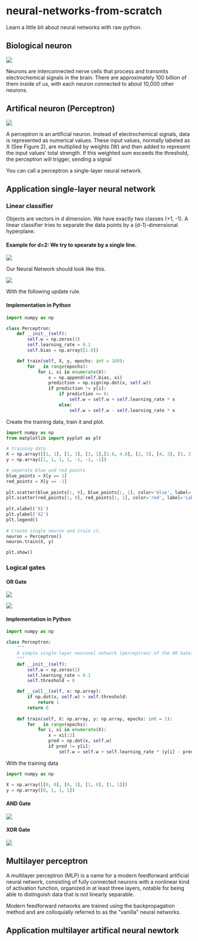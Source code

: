 # neural-networks-from-scratch
Learn a little bit about neural networks with raw python.

## Biological neuron

<p float="left">
   <img src="./res/biological_neuron.jpg">
</p>

Neurons are interconnected nerve cells that process and transmits electrochemical signals in the brain.
There are approximately 100 billion of them inside of us, with each neuron connected to about 10,000 other neurons.

## Artifical neuron (Perceptron)

<p float="left">
   <img src="./res/perceptron.jpg">
</p>

A perceptron is an artificial neuron. Instead of electrochemical signals, data is represented as numerical values.
These input values, normally labeled as X (See Figure 2), are multiplied by weights (W) and then added to represent the input values’ total strength.
If this weighted sum exceeds the threshold, the perceptron will trigger, sending a signal

You can call a perceptron a single-layer neural network.

## Application single-layer neural network

### Linear classifier
Objects are vectors in d dimension. We have exactly two classes (+1, -1). A linear classifier tries to separate the data points by a (d-1)-dimensional hyperplane.

#### Example for d=2: We try to spearate by a single line.

<p float="left">
   <img src="./res/2d_example.jpg">
</p>


Our Neural Network should look like this.
<p float="left">
   <img src="./res/perceptron-linear-classifier.jpg">
</p>

With the following update rule.


#### Implementation in Python

```python
import numpy as np

class Perceptron:
    def __init__(self):
        self.w = np.zeros(3)
        self.learning_rate = 0.1
        self.bias = np.array([1.0])

    def train(self, X, y, epochs: int = 100):
        for _ in range(epochs):
            for i, xi in enumerate(X):
                x = np.append(self.bias, xi)
                prediction = np.sign(np.dot(x, self.w))
                if prediction != y[i]:
                    if prediction <= 0:
                        self.w = self.w + self.learning_rate * x
                    else: 
                        self.w = self.w - self.learning_rate * x
```

Create the training data, train it and plot.

```python
import numpy as np
from matplotlib import pyplot as plt

# training data 
X = np.array([[1, 1], [1, 3], [3, 1],[1.8, 4.8], [2, 5], [4, 3], [5, 2]])
y = np.array([1, 1, 1, 1, -1, -1, -1])

# seperate blue and red points   
blue_points = X[y == 1] 
red_points = X[y == -1]
    
plt.scatter(blue_points[:, 0], blue_points[:, 1], color='blue', label='Label 1')
plt.scatter(red_points[:, 0], red_points[:, 1], color='red', label='Label -1')
   
plt.xlabel('X1')
plt.ylabel('X2')
plt.legend()
    
# Create single neuron and train it.
neuron = Perceptron()
neuron.train(X, y)

plt.show()
```

### Logical gates

#### OR Gate

<p float="left">
   <img src="./res/or-gate.jpg">
</p>

<p float="left">
   <img src="./res/perceptron-or-gate.jpg">
</p>


#### Implementation in Python

```python
import numpy as np

class Perceptron:
    """
    A simple single-layer neuronal network (perceptron) of the OR Gate. 
    """
    def __init__(self):
        self.w = np.zeros(2)
        self.learning_rate = 0.1
        self.threshold = 0

    def __call__(self, x: np.array):
        if np.dot(x, self.w) > self.threshold:
            return 1
        return 0
    
    def train(self, X: np.array, y: np.array, epochs: int = 1):
        for _ in range(epochs):
            for i, xi in enumerate(X):
                x = xi[:2]
                pred = np.dot(x, self.w)
                if pred != y[i]:
                    self.w = self.w + self.learning_rate * (y[i] - pred) * x
```

With the training data

```python
import numpy as np

X = np.array([[0, 0], [0, 1], [1, 0], [1, 1]])
y = np.array([0, 1, 1, 1])
```
#### AND Gate

<p float="left">
   <img src="./res/and-gate.jpg">
</p>


#### XOR Gate

<p float="left">
   <img src="./res/xor-gate.jpg">
</p>


## Multilayer perceptron
A multilayer perceptron (MLP) is a name for a modern feedforward artificial neural network, consisting of fully connected neurons with a nonlinear kind of activation function, organized in at least three layers, notable for being able to distinguish data that is not linearly separable.

Modern feedforward networks are trained using the backpropagation method and are colloquially referred to as the "vanilla" neural networks.

## Application multilayer artifical neural newtork





